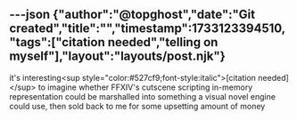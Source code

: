 ---json
{"author":"@topghost","date":"Git created","title":"","timestamp":1733123394510,"tags":["citation needed","telling on myself"],"layout":"layouts/post.njk"}
---
it&#x27;s interesting&#x3C;sup style=&#x22;color:#527cf9;font-style:italic&#x22;&#x3E;[citation needed]&#x3C;/sup&#x3E; to imagine whether FFXIV&#x27;s cutscene scripting in-memory representation could be marshalled into something a visual novel engine could use, then sold back to me for some upsetting amount of money
